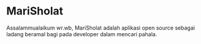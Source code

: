 # MariSholat
Assalammualaikum wr.wb, MariSholat adalah aplikasi open source sebagai ladang beramal bagi pada developer dalam mencari pahala.
